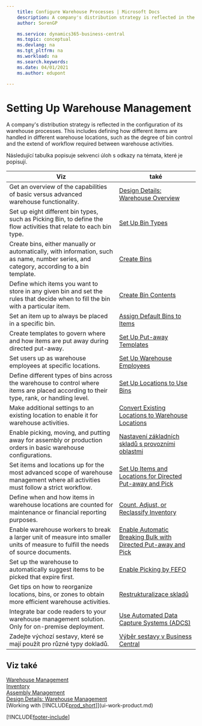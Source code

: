 ```yaml
---
    title: Configure Warehouse Processes | Microsoft Docs
    description: A company's distribution strategy is reflected in the configuration of its warehouse processes. This includes defining how different items are handled in different warehouse locations, such as the degree of bin control and the extend of workflow required between warehouse activities.
    author: SorenGP

    ms.service: dynamics365-business-central
    ms.topic: conceptual
    ms.devlang: na
    ms.tgt_pltfrm: na
    ms.workload: na
    ms.search.keywords:
    ms.date: 04/01/2021
    ms.author: edupont

---
```

# Setting Up Warehouse Management
A company's distribution strategy is reflected in the configuration of its warehouse processes. This includes defining how different items are handled in different warehouse locations, such as the degree of bin control and the extend of workflow required between warehouse activities.

Následující tabulka popisuje sekvenci úloh s odkazy na témata, které je popisují.

| **Viz** | **také** |
|------------|-------------|  
| Get an overview of the capabilities of basic versus advanced warehouse functionality. | [Design Details: Warehouse Overview](design-details-warehouse-overview.md) |
| Set up eight different bin types, such as Picking Bin, to define the flow activities that relate to each bin type. | [Set Up Bin Types](warehouse-how-to-set-up-bin-types.md) |
| Create bins, either manually or automatically, with information, such as name, number series, and category, according to a bin template. | [Create Bins](warehouse-how-to-create-individual-bins.md) |
| Define which items you want to store in any given bin and set the rules that decide when to fill the bin with a particular item. | [Create Bin Contents](warehouse-how-to-set-up-bin-contents.md) |
| Set an item up to always be placed in a specific bin. | [Assign Default Bins to Items](warehouse-how-to-assign-default-bins-to-items.md) |
| Create templates to govern where and how items are put away during directed put-away. | [Set Up Put-away Templates](warehouse-how-to-set-up-put-away-templates.md) |
| Set users up as warehouse employees at specific locations. | [Set Up Warehouse Employees](warehouse-how-to-set-up-warehouse-employees.md) |
| Define different types of bins across the warehouse to control where items are placed according to their type, rank, or handling level. | [Set Up Locations to Use Bins](warehouse-how-to-set-up-locations-to-use-bins.md) |
| Make additional settings to an existing location to enable it for warehouse activities. | [Convert Existing Locations to Warehouse Locations](warehouse-how-to-convert-existing-locations-to-warehouse-locations.md) |
| Enable picking, moving, and putting away for assembly or production orders in basic warehouse configurations. | [Nastavení základních skladů s provozními oblastmi](warehouse-how-to-set-up-basic-warehouses-with-operations-areas.md) |
| Set items and locations up for the most advanced scope of warehouse management where all activities must follow a strict workflow. | [Set Up Items and Locations for Directed Put-away and Pick](warehouse-how-to-set-up-items-for-directed-put-away-and-pick.md) |
| Define when and how items in warehouse locations are counted for maintenance or financial reporting purposes. | [Count, Adjust, or Reclassify Inventory](inventory-how-count-adjust-reclassify.md) |
| Enable warehouse workers to break a larger unit of measure into smaller units of measure to fulfill the needs of source documents. | [Enable Automatic Breaking Bulk with Directed Put-away and Pick](warehouse-enable-automatic-breaking-bulk-with-directed-put-away-and-pick.md) |
| Set up the warehouse to automatically suggest items to be picked that expire first. | [Enable Picking by FEFO](warehouse-picking-by-fefo.md) |
| Get tips on how to reorganize locations, bins, or zones to obtain more efficient warehouse activities. | [Restrukturalizace skladů](warehouse-how-to-restructure-warehouses.md) |
| Integrate bar code readers to your warehouse management solution. Only for on-premise deployment. | [Use Automated Data Capture Systems (ADCS)](warehouse-use-automated-data-capture-systems-adcs.md) |
| Zadejte výchozí sestavy, které se mají použít pro různé typy dokladů. | [Výběr sestavy v Business Central](across-report-selections.md) |

## Viz také
[Warehouse Management](warehouse-manage-warehouse.md)  
[Inventory](inventory-manage-inventory.md)  
[Assembly Management](assembly-assemble-items.md)    
[Design Details: Warehouse Management](design-details-warehouse-management.md)  
[Working with [!INCLUDE[prod_short](includes/prod_short.md)]](ui-work-product.md)


[!INCLUDE[footer-include](includes/footer-banner.md)]